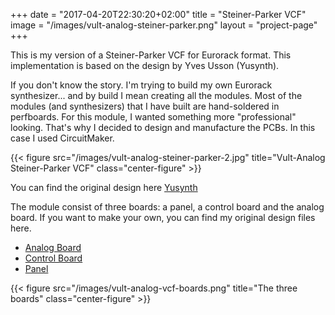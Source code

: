 +++
date = "2017-04-20T22:30:20+02:00"
title = "Steiner-Parker VCF"
image = "/images/vult-analog-steiner-parker.png"
layout = "project-page"
+++

This is my version of a Steiner-Parker VCF for Eurorack format. This implementation is based on the design by Yves Usson (Yusynth).

<!--more-->

If you don't know the story. I'm trying to build my own Eurorack synthesizer... and by build I mean creating all the modules. Most of the modules (and synthesizers) that I have built are hand-soldered in perfboards. For this module, I wanted something more "professional" looking. That's why I decided to design and manufacture the PCBs. In this case I used CircuitMaker.


{{< figure src="/images/vult-analog-steiner-parker-2.jpg" title="Vult-Analog Steiner-Parker VCF" class="center-figure" >}}

You can find the original design here [Yusynth](http://yusynth.net/Modular/index_en.html)

The module consist of three boards: a panel, a control board and the analog board. If you want to make your own, you can find my original design files here.

- [Analog Board](https://circuitmaker.com/Projects/Details/Leonardo-Laguna-Ruiz/Steiner-Parker-Filter)
- [Control Board](https://circuitmaker.com/Projects/Details/Leonardo-Laguna-Ruiz/Steiner-Parker-control-board)
- [Panel](https://circuitmaker.com/Projects/Details/Leonardo-Laguna-Ruiz/Steiner-Parker-panel)

{{< figure src="/images/vult-analog-vcf-boards.png" title="The three boards" class="center-figure" >}}


